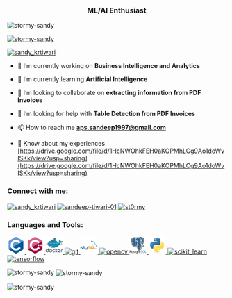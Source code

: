 <h3 align="center">ML/AI Enthusiast</h3>

<p align="left"> <img src="https://komarev.com/ghpvc/?username=stormy-sandy&label=Profile%20views&color=0e75b6&style=flat" alt="stormy-sandy" /> </p>

<p align="left"> <a href="https://github.com/ryo-ma/github-profile-trophy"><img src="https://github-profile-trophy.vercel.app/?username=stormy-sandy" alt="stormy-sandy" /></a> </p>

<p align="left"> <a href="https://twitter.com/sandy_krtiwari" target="blank"><img src="https://img.shields.io/twitter/follow/sandy_krtiwari?logo=twitter&style=for-the-badge" alt="sandy_krtiwari" /></a> </p>

- 🔭 I’m currently working on **Business Intelligence and Analytics**

- 🌱 I’m currently learning **Artificial Intelligence**

- 👯 I’m looking to collaborate on **extracting information from PDF Invoices**

- 🤝 I’m looking for help with **Table Detection from PDF Invoices**

- 📫 How to reach me **aps.sandeep1997@gmail.com**

- 📄 Know about my experiences [https://drive.google.com/file/d/1HcNWOhkFEH0aKOPMhLCg9Ao1doWvISKk/view?usp=sharing](https://drive.google.com/file/d/1HcNWOhkFEH0aKOPMhLCg9Ao1doWvISKk/view?usp=sharing)

<h3 align="left">Connect with me:</h3>
<p align="left">
<a href="https://twitter.com/sandy_krtiwari" target="blank"><img align="center" src="https://raw.githubusercontent.com/rahuldkjain/github-profile-readme-generator/master/src/images/icons/Social/twitter.svg" alt="sandy_krtiwari" height="30" width="40" /></a>
<a href="https://linkedin.com/in/sandeep-tiwari-01" target="blank"><img align="center" src="https://raw.githubusercontent.com/rahuldkjain/github-profile-readme-generator/master/src/images/icons/Social/linked-in-alt.svg" alt="sandeep-tiwari-01" height="30" width="40" /></a>
<a href="https://kaggle.com/st0rmy" target="blank"><img align="center" src="https://raw.githubusercontent.com/rahuldkjain/github-profile-readme-generator/master/src/images/icons/Social/kaggle.svg" alt="st0rmy" height="30" width="40" /></a>
</p>

<h3 align="left">Languages and Tools:</h3>
<p align="left"> <a href="https://www.cprogramming.com/" target="_blank"> <img src="https://raw.githubusercontent.com/devicons/devicon/master/icons/c/c-original.svg" alt="c" width="40" height="40"/> </a> <a href="https://www.w3schools.com/cpp/" target="_blank"> <img src="https://raw.githubusercontent.com/devicons/devicon/master/icons/cplusplus/cplusplus-original.svg" alt="cplusplus" width="40" height="40"/> </a> <a href="https://www.docker.com/" target="_blank"> <img src="https://raw.githubusercontent.com/devicons/devicon/master/icons/docker/docker-original-wordmark.svg" alt="docker" width="40" height="40"/> </a> <a href="https://git-scm.com/" target="_blank"> <img src="https://www.vectorlogo.zone/logos/git-scm/git-scm-icon.svg" alt="git" width="40" height="40"/> </a> <a href="https://www.mysql.com/" target="_blank"> <img src="https://raw.githubusercontent.com/devicons/devicon/master/icons/mysql/mysql-original-wordmark.svg" alt="mysql" width="40" height="40"/> </a> <a href="https://opencv.org/" target="_blank"> <img src="https://www.vectorlogo.zone/logos/opencv/opencv-icon.svg" alt="opencv" width="40" height="40"/> </a> <a href="https://www.postgresql.org" target="_blank"> <img src="https://raw.githubusercontent.com/devicons/devicon/master/icons/postgresql/postgresql-original-wordmark.svg" alt="postgresql" width="40" height="40"/> </a> <a href="https://www.python.org" target="_blank"> <img src="https://raw.githubusercontent.com/devicons/devicon/master/icons/python/python-original.svg" alt="python" width="40" height="40"/> </a> <a href="https://scikit-learn.org/" target="_blank"> <img src="https://upload.wikimedia.org/wikipedia/commons/0/05/Scikit_learn_logo_small.svg" alt="scikit_learn" width="40" height="40"/> </a> <a href="https://www.tensorflow.org" target="_blank"> <img src="https://www.vectorlogo.zone/logos/tensorflow/tensorflow-icon.svg" alt="tensorflow" width="40" height="40"/> </a> </p>

<p><img align="left" src="https://github-readme-stats.vercel.app/api/top-langs?username=stormy-sandy&show_icons=true&locale=en&layout=compact" alt="stormy-sandy" /></p>

<p>&nbsp;<img align="center" src="https://github-readme-stats.vercel.app/api?username=stormy-sandy&show_icons=true&locale=en" alt="stormy-sandy" /></p>

<p><img align="center" src="https://github-readme-streak-stats.herokuapp.com/?user=stormy-sandy&" alt="stormy-sandy" /></p>
